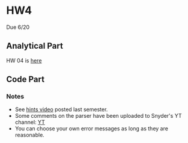 # HW4
Due 6/20


## Analytical  Part

HW 04 is [here](http://www.cs.bu.edu/fac/snyder/cs320/Homeworks%20and%20Labs/Analytical%20Homeworks/hw04.pdf)

## Code Part

### Notes
* See [hints video](https://www.youtube.com/watch?v=QUBUPId5WRQ&t=7s) posted last semester.
* Some comments on the parser have been uploaded to Snyder's YT channel: [YT](https://www.youtube.com/watch?v=Pc6Lz9MkWEU&t=14s) 
* You can choose your own error messages as long as they are reasonable.
